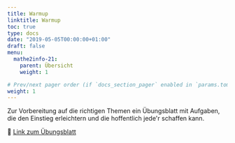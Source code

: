 ```yaml
---
title: Warmup
linktitle: Warmup
toc: true
type: docs
date: "2019-05-05T00:00:00+01:00"
draft: false
menu:
  mathe2info-21:
    parent: Übersicht
    weight: 1

# Prev/next pager order (if `docs_section_pager` enabled in `params.toml`)
weight: 1
---
```


Zur Vorbereitung auf die richtigen Themen ein Übungsblatt mit Aufgaben, 
die den Einstieg erleichtern und die hoffentlich jede'r schaffen kann.

:floppy_disk: [Link zum Übungsblatt](https://drive.google.com/drive/folders/1S6Qi0eOcYlOz30TlTa08f1ty9M72xfJf)
